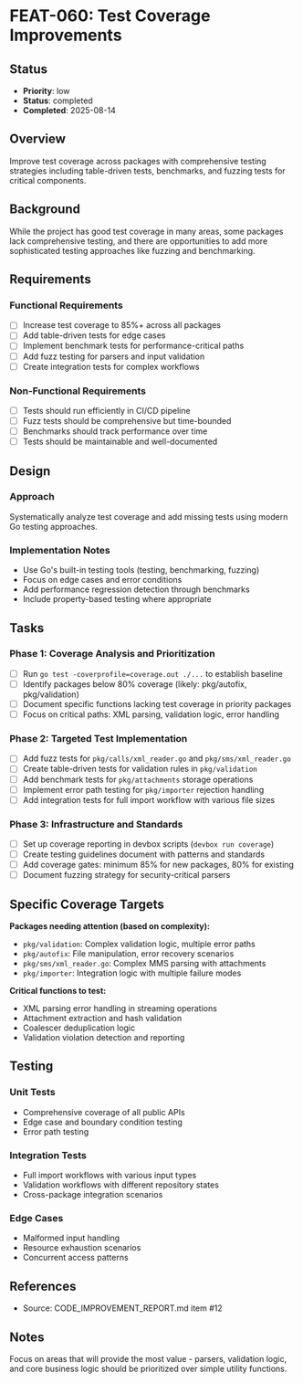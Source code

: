 # FEAT-060: Test Coverage Improvements

## Status
- **Priority**: low
- **Status**: completed
- **Completed**: 2025-08-14

## Overview
Improve test coverage across packages with comprehensive testing strategies including table-driven tests, benchmarks, and fuzzing tests for critical components.

## Background
While the project has good test coverage in many areas, some packages lack comprehensive testing, and there are opportunities to add more sophisticated testing approaches like fuzzing and benchmarking.

## Requirements
### Functional Requirements
- [ ] Increase test coverage to 85%+ across all packages
- [ ] Add table-driven tests for edge cases
- [ ] Implement benchmark tests for performance-critical paths
- [ ] Add fuzz testing for parsers and input validation
- [ ] Create integration tests for complex workflows

### Non-Functional Requirements
- [ ] Tests should run efficiently in CI/CD pipeline
- [ ] Fuzz tests should be comprehensive but time-bounded
- [ ] Benchmarks should track performance over time
- [ ] Tests should be maintainable and well-documented

## Design
### Approach
Systematically analyze test coverage and add missing tests using modern Go testing approaches.

### Implementation Notes
- Use Go's built-in testing tools (testing, benchmarking, fuzzing)
- Focus on edge cases and error conditions
- Add performance regression detection through benchmarks
- Include property-based testing where appropriate

## Tasks
### Phase 1: Coverage Analysis and Prioritization
- [ ] Run `go test -coverprofile=coverage.out ./...` to establish baseline
- [ ] Identify packages below 80% coverage (likely: pkg/autofix, pkg/validation)
- [ ] Document specific functions lacking test coverage in priority packages
- [ ] Focus on critical paths: XML parsing, validation logic, error handling

### Phase 2: Targeted Test Implementation  
- [ ] Add fuzz tests for `pkg/calls/xml_reader.go` and `pkg/sms/xml_reader.go`
- [ ] Create table-driven tests for validation rules in `pkg/validation`
- [ ] Add benchmark tests for `pkg/attachments` storage operations
- [ ] Implement error path testing for `pkg/importer` rejection handling
- [ ] Add integration tests for full import workflow with various file sizes

### Phase 3: Infrastructure and Standards
- [ ] Set up coverage reporting in devbox scripts (`devbox run coverage`)
- [ ] Create testing guidelines document with patterns and standards
- [ ] Add coverage gates: minimum 85% for new packages, 80% for existing
- [ ] Document fuzzing strategy for security-critical parsers

## Specific Coverage Targets
**Packages needing attention (based on complexity):**
- `pkg/validation`: Complex validation logic, multiple error paths
- `pkg/autofix`: File manipulation, error recovery scenarios  
- `pkg/sms/xml_reader.go`: Complex MMS parsing with attachments
- `pkg/importer`: Integration logic with multiple failure modes

**Critical functions to test:**
- XML parsing error handling in streaming operations
- Attachment extraction and hash validation
- Coalescer deduplication logic
- Validation violation detection and reporting

## Testing
### Unit Tests
- Comprehensive coverage of all public APIs
- Edge case and boundary condition testing
- Error path testing

### Integration Tests
- Full import workflows with various input types
- Validation workflows with different repository states
- Cross-package integration scenarios

### Edge Cases
- Malformed input handling
- Resource exhaustion scenarios
- Concurrent access patterns

## References
- Source: CODE_IMPROVEMENT_REPORT.md item #12

## Notes
Focus on areas that will provide the most value - parsers, validation logic, and core business logic should be prioritized over simple utility functions.